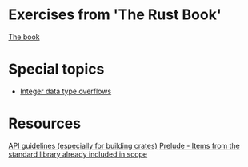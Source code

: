 # Exercises from 'The Rust Book'

[The book](https://doc.rust-lang.org/book/ch00-00-introduction.html)

# Special topics

- [Integer data type overflows](https://doc.rust-lang.org/book/ch03-02-data-types.html)


# Resources
[API guidelines (especially for building crates)](https://rust-lang.github.io/api-guidelines/)
[Prelude - Items from the standard library already included in scope](https://doc.rust-lang.org/std/prelude/index.html#other-prelude)